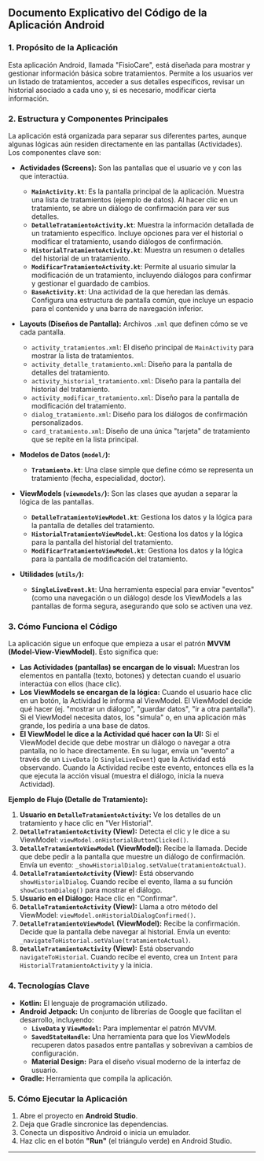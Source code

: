 ## Documento Explicativo del Código de la Aplicación Android


### 1. Propósito de la Aplicación 

Esta aplicación Android, llamada "FisioCare", está diseñada para mostrar y gestionar información básica sobre tratamientos. Permite a los usuarios ver un listado de tratamientos, acceder a sus detalles específicos, revisar un historial asociado a cada uno y, si es necesario, modificar cierta información.

### 2. Estructura y Componentes Principales

La aplicación está organizada para separar sus diferentes partes, aunque algunas lógicas aún residen directamente en las pantallas (Actividades). Los componentes clave son:

* **Actividades (Screens):** Son las pantallas que el usuario ve y con las que interactúa.
    * **`MainActivity.kt`**: Es la pantalla principal de la aplicación. Muestra una lista de tratamientos (ejemplo de datos). Al hacer clic en un tratamiento, se abre un diálogo de confirmación para ver sus detalles.
    * **`DetalleTratamientoActivity.kt`**: Muestra la información detallada de un tratamiento específico. Incluye opciones para ver el historial o modificar el tratamiento, usando diálogos de confirmación.
    * **`HistorialTratamientoActivity.kt`**: Muestra un resumen o detalles del historial de un tratamiento.
    * **`ModificarTratamientoActivity.kt`**: Permite al usuario simular la modificación de un tratamiento, incluyendo diálogos para confirmar y gestionar el guardado de cambios.
    * **`BaseActivity.kt`**: Una actividad de la que heredan las demás. Configura una estructura de pantalla común, que incluye un espacio para el contenido y una barra de navegación inferior.

* **Layouts (Diseños de Pantalla):** Archivos `.xml` que definen cómo se ve cada pantalla.
    * `activity_tratamientos.xml`: El diseño principal de `MainActivity` para mostrar la lista de tratamientos.
    * `activity_detalle_tratamiento.xml`: Diseño para la pantalla de detalles del tratamiento.
    * `activity_historial_tratamiento.xml`: Diseño para la pantalla del historial del tratamiento.
    * `activity_modificar_tratamiento.xml`: Diseño para la pantalla de modificación del tratamiento.
    * `dialog_tratamiento.xml`: Diseño para los diálogos de confirmación personalizados.
    * `card_tratamiento.xml`: Diseño de una única "tarjeta" de tratamiento que se repite en la lista principal.

* **Modelos de Datos (`model/`):**
    * **`Tratamiento.kt`**: Una clase simple que define cómo se representa un tratamiento (fecha, especialidad, doctor).

* **ViewModels (`viewmodels/`):** Son las clases que ayudan a separar la lógica de las pantallas.
    * **`DetalleTratamientoViewModel.kt`**: Gestiona los datos y la lógica para la pantalla de detalles del tratamiento.
    * **`HistorialTratamientoViewModel.kt`**: Gestiona los datos y la lógica para la pantalla del historial del tratamiento.
    * **`ModificarTratamientoViewModel.kt`**: Gestiona los datos y la lógica para la pantalla de modificación del tratamiento.

* **Utilidades (`utils/`):**
    * **`SingleLiveEvent.kt`**: Una herramienta especial para enviar "eventos" (como una navegación o un diálogo) desde los ViewModels a las pantallas de forma segura, asegurando que solo se activen una vez.

### 3. Cómo Funciona el Código

La aplicación sigue un enfoque que empieza a usar el patrón **MVVM (Model-View-ViewModel)**. Esto significa que:

* **Las Actividades (pantallas) se encargan de lo visual:** Muestran los elementos en pantalla (texto, botones) y detectan cuando el usuario interactúa con ellos (hace clic).
* **Los ViewModels se encargan de la lógica:** Cuando el usuario hace clic en un botón, la Actividad le informa al ViewModel. El ViewModel decide qué hacer (ej. "mostrar un diálogo", "guardar datos", "ir a otra pantalla"). Si el ViewModel necesita datos, los "simula" o, en una aplicación más grande, los pediría a una base de datos.
* **El ViewModel le dice a la Actividad qué hacer con la UI:** Si el ViewModel decide que debe mostrar un diálogo o navegar a otra pantalla, no lo hace directamente. En su lugar, envía un "evento" a través de un `LiveData` (o `SingleLiveEvent`) que la Actividad está observando. Cuando la Actividad recibe este evento, entonces ella es la que ejecuta la acción visual (muestra el diálogo, inicia la nueva Actividad).

**Ejemplo de Flujo (Detalle de Tratamiento):**

1.  **Usuario en `DetalleTratamientoActivity`:** Ve los detalles de un tratamiento y hace clic en "Ver Historial".
2.  **`DetalleTratamientoActivity` (View):** Detecta el clic y le dice a su ViewModel: `viewModel.onHistorialButtonClicked()`.
3.  **`DetalleTratamientoViewModel` (ViewModel):** Recibe la llamada. Decide que debe pedir a la pantalla que muestre un diálogo de confirmación. Envía un evento: `_showHistorialDialog.setValue(tratamientoActual)`.
4.  **`DetalleTratamientoActivity` (View):** Está observando `showHistorialDialog`. Cuando recibe el evento, llama a su función `showCustomDialog()` para mostrar el diálogo.
5.  **Usuario en el Diálogo:** Hace clic en "Confirmar".
6.  **`DetalleTratamientoActivity` (View):** Llama a otro método del ViewModel: `viewModel.onHistorialDialogConfirmed()`.
7.  **`DetalleTratamientoViewModel` (ViewModel):** Recibe la confirmación. Decide que la pantalla debe navegar al historial. Envía un evento: `_navigateToHistorial.setValue(tratamientoActual)`.
8.  **`DetalleTratamientoActivity` (View):** Está observando `navigateToHistorial`. Cuando recibe el evento, crea un `Intent` para `HistorialTratamientoActivity` y la inicia.

### 4. Tecnologías Clave

* **Kotlin:** El lenguaje de programación utilizado.
* **Android Jetpack:** Un conjunto de librerías de Google que facilitan el desarrollo, incluyendo:
    * **`LiveData` y `ViewModel`:** Para implementar el patrón MVVM.
    * **`SavedStateHandle`:** Una herramienta para que los ViewModels recuperen datos pasados entre pantallas y sobrevivan a cambios de configuración.
    * **Material Design:** Para el diseño visual moderno de la interfaz de usuario.
* **Gradle:** Herramienta que compila la aplicación.

### 5. Cómo Ejecutar la Aplicación

1.  Abre el proyecto en **Android Studio**.
2.  Deja que Gradle sincronice las dependencias.
3.  Conecta un dispositivo Android o inicia un emulador.
4.  Haz clic en el botón **"Run"** (el triángulo verde) en Android Studio.

---